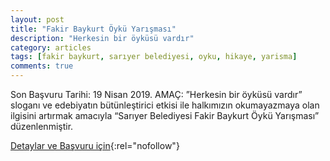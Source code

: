 ```yaml
---
layout: post
title: "Fakir Baykurt Öykü Yarışması"
description: "Herkesin bir öyküsü vardır"
category: articles
tags: [fakir baykurt, sarıyer belediyesi, oyku, hikaye, yarisma]
comments: true
---
```


Son Başvuru Tarihi: 19 Nisan 2019. 
AMAÇ: ”Herkesin bir öyküsü vardır” sloganı ve edebiyatın bütünleştirici etkisi ile halkımızın okumayazmaya
olan ilgisini artırmak amacıyla “Sarıyer Belediyesi Fakir Baykurt Öykü Yarışması” düzenlenmiştir.


[Detaylar ve Başvuru için](http://www.edebiyathaber.net/fakir-baykurt-oyku-yarismasina-basvurular-basladi/?utm_source=edebiyatyarismalari.com&utm_medium=affiliate){:rel="nofollow"}